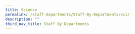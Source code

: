 ```yaml
---
title: Science
permalink: /staff-departments/Staff-By-Departments/sci/
description: ""
third_nav_title: Staff By Departments
---
```

